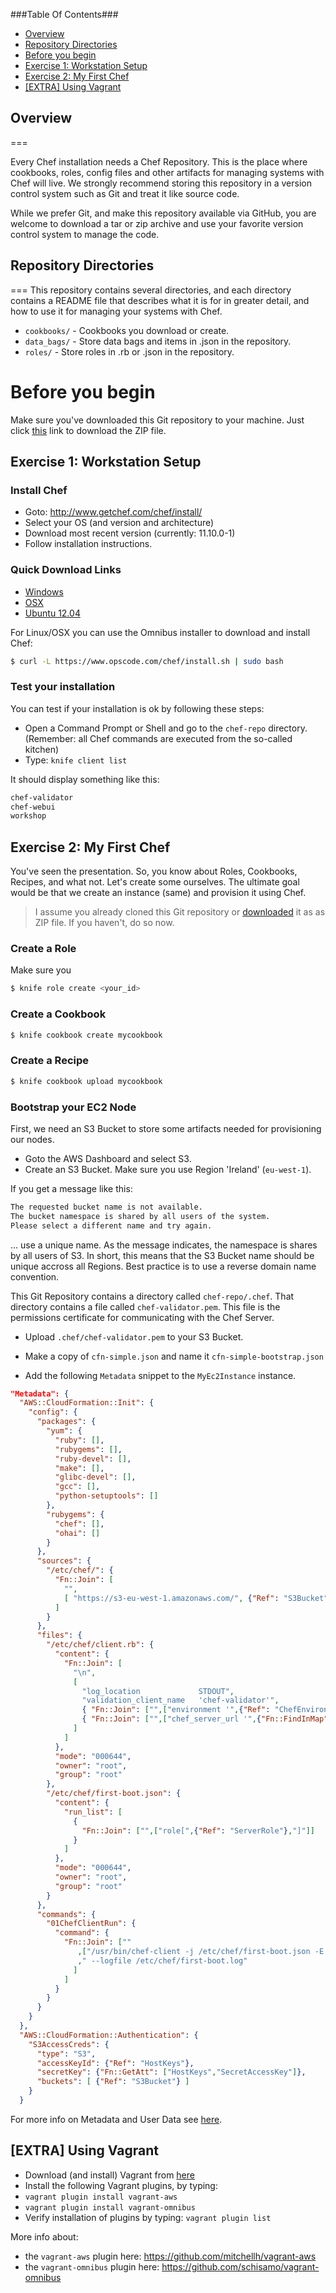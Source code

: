 ###Table Of Contents###
- [Overview](#overview)
- [Repository Directories](#repository-directories)
- [Before you begin](#before-you-begin)
- [Exercise 1: Workstation Setup](#exercise-1-workstation-setup)
- [Exercise 2: My First Chef](#exercise-2-my-first-chef)
- [[EXTRA] Using Vagrant](#extra-using-vagrant)

## Overview ##
===

Every Chef installation needs a Chef Repository. This is the place where cookbooks, roles, config files and other artifacts for managing systems with Chef will live. We strongly recommend storing this repository in a version control system such as Git and treat it like source code.

While we prefer Git, and make this repository available via GitHub, you are welcome to download a tar or zip archive and use your favorite version control system to manage the code.

## Repository Directories ##
===
This repository contains several directories, and each directory contains a README file that describes what it is for in greater detail, and how to use it for managing your systems with Chef.

* ```cookbooks/``` - Cookbooks you download or create.
* ```data_bags/``` - Store data bags and items  in .json in the repository.
* ```roles/``` - Store roles in .rb or .json in the repository.

Before you begin
===

Make sure you've downloaded this Git repository to your machine. Just click [this](https://github.com/paprins/aws-bootcamp/archive/master.zip) link to download the ZIP file. 

## Exercise 1: Workstation Setup

### Install Chef ###

* Goto: http://www.getchef.com/chef/install/
 * Select your OS (and version and architecture)
* Download most recent version (currently: 11.10.0-1) 
* Follow installation instructions.

### Quick Download Links ###

* [Windows](https://opscode-omnibus-packages.s3.amazonaws.com/windows/2008r2/x86_64/chef-client-11.10.0-1.windows.msi)
* [OSX](https://opscode-omnibus-packages.s3.amazonaws.com/mac_os_x/10.7/x86_64/chef-11.10.0_1.mac_os_x.10.7.2.sh)
* [Ubuntu 12.04](https://opscode-omnibus-packages.s3.amazonaws.com/ubuntu/12.04/x86_64/chef_11.10.0-1.ubuntu.12.04_amd64.deb)

For Linux/OSX you can use the Omnibus installer to download and install Chef:

```bash
$ curl -L https://www.opscode.com/chef/install.sh | sudo bash
```

### Test your installation ###

You can test if your installation is ok by following these steps:

* Open a Command Prompt or Shell and go to the ```chef-repo``` directory. (Remember: all Chef commands are executed from the so-called kitchen)
* Type: ```knife client list```

It should display something like this:

```bash
chef-validator
chef-webui
workshop
```

## Exercise 2: My First Chef ##

You've seen the presentation. So, you know about Roles, Cookbooks, Recipes, and what not. Let's create some ourselves. The ultimate goal would be that we create an instance (same) and provision it using Chef. 

> I assume you already cloned this Git repository or [downloaded](https://github.com/paprins/aws-bootcamp/archive/master.zip) it as as ZIP file. If you haven't, do so now.

### Create a Role ###

Make sure you

```bash
$ knife role create <your_id>
```

### Create a Cookbook ####

```bash
$ knife cookbook create mycookbook
```

### Create a Recipe ###

```bash
$ knife cookbook upload mycookbook
```

### Bootstrap your EC2 Node ###

First, we need an S3 Bucket to store some artifacts needed for provisioning our nodes.

* Goto the AWS Dashboard and select S3.
* Create an S3 Bucket. Make sure you use Region 'Ireland' (```eu-west-1```).

If you get a message like this:

```bash
The requested bucket name is not available. 
The bucket namespace is shared by all users of the system. 
Please select a different name and try again.
```

... use a unique name. As the message indicates, the namespace is shares by all users of S3. In short, this means that the S3 Bucket name should be unique accross all Regions. Best practice is to use a reverse domain name convention. 

This Git Repository contains a directory called ```chef-repo/.chef```. That directory contains a file called ```chef-validator.pem```. This file is the permissions certificate for communicating with the Chef Server.

* Upload ```.chef/chef-validator.pem``` to your S3 Bucket. 

* Make a copy of ```cfn-simple.json``` and name it ```cfn-simple-bootstrap.json``` 

* Add the following ```Metadata``` snippet to the ```MyEc2Instance``` instance.

```json
"Metadata": {
  "AWS::CloudFormation::Init": {
    "config": {
      "packages": {
        "yum": {
          "ruby": [],
          "rubygems": [],
          "ruby-devel": [],
          "make": [],
          "glibc-devel": [],
          "gcc": [],
          "python-setuptools": []
        },
        "rubygems": {
          "chef": [],
          "ohai": []
        }
      },
      "sources": {
        "/etc/chef/": {
          "Fn::Join": [
            "",
            [ "https://s3-eu-west-1.amazonaws.com/", {"Ref": "S3Bucket"}, "/chef-validator.pem" ]
          ]
        }
      },
      "files": {
        "/etc/chef/client.rb": {
          "content": {
            "Fn::Join": [
              "\n",
              [
                "log_location             STDOUT",
                "validation_client_name   'chef-validator'",
                { "Fn::Join": ["",["environment '",{"Ref": "ChefEnvironment"},"'"]] },
                { "Fn::Join": ["",["chef_server_url '",{"Fn::FindInMap": ["Settings","Chef","ChefServerURL"]},"'"]] }
              ]
            ]
          },
          "mode": "000644",
          "owner": "root",
          "group": "root"
        },
        "/etc/chef/first-boot.json": {
          "content": {
            "run_list": [
              {
                "Fn::Join": ["",["role[",{"Ref": "ServerRole"},"]"]]
              }
            ]
          },
          "mode": "000644",
          "owner": "root",
          "group": "root"
        }
      },
      "commands": {
        "01ChefClientRun": {
          "command": {
            "Fn::Join": [""
               ,["/usr/bin/chef-client -j /etc/chef/first-boot.json -E ",{"Ref": "ChefEnvironment"}
               ," --logfile /etc/chef/first-boot.log"
              ]
            ]
          }
        }
      }
    }
  },
  "AWS::CloudFormation::Authentication": {
    "S3AccessCreds": {
      "type": "S3",
      "accessKeyId": {"Ref": "HostKeys"},
      "secretKey": {"Fn::GetAtt": ["HostKeys","SecretAccessKey"]},
      "buckets": [ {"Ref": "S3Bucket"} ]
    }
  }
```

For more info on Metadata and User Data see [here](http://docs.aws.amazon.com/AWSCloudFormation/latest/UserGuide/aws-resource-init.html).

## [EXTRA] Using Vagrant ##

* Download (and install) Vagrant from [here](http://www.vagrantup.com/downloads.html)
* Install the following Vagrant plugins, by typing:
 * ```vagrant plugin install vagrant-aws```
 * ```vagrant plugin install vagrant-omnibus```
* Verify installation of plugins by typing: ```vagrant plugin list```

More info about:
* the ```vagrant-aws``` plugin here: https://github.com/mitchellh/vagrant-aws
* the ```vagrant-omnibus``` plugin here: https://github.com/schisamo/vagrant-omnibus